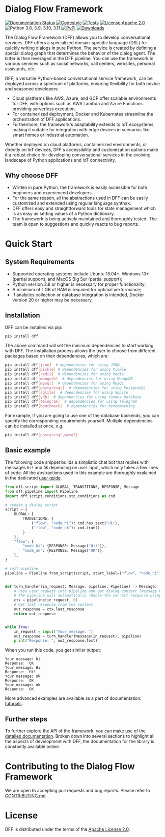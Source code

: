 # Dialog Flow Framework

[![Documentation Status](https://github.com/deeppavlov/dialog_flow_framework/workflows/build_and_publish_docs/badge.svg?branch=dev)](https://deeppavlov.github.io/dialog_flow_framework)
[![Codestyle](https://github.com/deeppavlov/dialog_flow_framework/workflows/codestyle/badge.svg?branch=dev)](https://github.com/deeppavlov/dialog_flow_framework/actions/workflows/codestyle.yml)
[![Tests](https://github.com/deeppavlov/dialog_flow_framework/workflows/test_coverage/badge.svg?branch=dev)](https://github.com/deeppavlov/dialog_flow_framework/actions/workflows/test_coverage.yml)
[![License Apache 2.0](https://img.shields.io/badge/license-Apache%202.0-blue.svg)](https://github.com/deeppavlov/dialog_flow_framework/blob/master/LICENSE)
![Python 3.8, 3.9, 3.10, 3.11](https://img.shields.io/badge/python-3.8%20%7C%203.9%20%7C%203.10%20%7C%203.11-green.svg)
[![PyPI](https://img.shields.io/pypi/v/dff)](https://pypi.org/project/dff/)
[![Downloads](https://pepy.tech/badge/dff)](https://pepy.tech/project/dff)

The Dialog Flow Framework (DFF) allows you to develop conversational services.
DFF offers a specialized domain-specific language (DSL) for quickly writing dialogs in pure Python. The service is created by defining a special dialog graph that determines the behavior of the dialog agent. The latter is then leveraged in the DFF pipeline.
You can use the framework in various services such as social networks, call centers, websites, personal assistants, etc.

DFF, a versatile Python-based conversational service framework, can be deployed across a spectrum of platforms,
ensuring flexibility for both novice and seasoned developers:

- Cloud platforms like AWS, Azure, and GCP offer scalable environments for DFF,
  with options such as AWS Lambda and Azure Functions providing serverless execution.
- For containerized deployment, Docker and Kubernetes streamline the orchestration of DFF applications.
- Furthermore, the framework's adaptability extends to IoT ecosystems,
  making it suitable for integration with edge devices in scenarios like smart homes or industrial automation.

Whether deployed on cloud platforms, containerized environments, or directly on IoT devices,
DFF's accessibility and customization options make it a robust choice for developing conversational services
in the evolving landscape of Python applications and IoT connectivity.

## Why choose DFF

* Written in pure Python, the framework is easily accessible for both beginners and experienced developers.
* For the same reason, all the abstractions used in DFF can be easily customized and extended using regular language synthax.
* DFF offers easy and straightforward tools for state management which is as easy as setting values of a Python dictionary.
* The framework is being actively maintained and thoroughly tested. The team is open to suggestions and quickly reacts to bug reports.

# Quick Start

## System Requirements

- Supported operating systems include Ubuntu 18.04+, Windows 10+ (partial support), and MacOS Big Sur (partial support);
- Python version 3.8 or higher is necessary for proper functionality;
- A minimum of 1 GB of RAM is required for optimal performance;
- If analytics collection or database integration is intended, Docker version 20 or higher may be necessary.


## Installation

DFF can be installed via pip:

```bash
pip install dff
```

The above command will set the minimum dependencies to start working with DFF. 
The installation process allows the user to choose from different packages based on their dependencies, which are:
```bash
pip install dff[json]  # dependencies for using JSON
pip install dff[pickle] # dependencies for using Pickle
pip install dff[redis]  # dependencies for using Redis
pip install dff[mongodb]  # dependencies for using MongoDB
pip install dff[mysql]  # dependencies for using MySQL
pip install dff[postgresql]  # dependencies for using PostgreSQL
pip install dff[sqlite]  # dependencies for using SQLite
pip install dff[ydb]  # dependencies for using Yandex Database
pip install dff[telegram]  # dependencies for using Telegram
pip install dff[benchmark]  # dependencies for benchmarking
```

For example, if you are going to use one of the database backends,
you can specify the corresponding requirements yourself. Multiple dependencies can be installed at once, e.g.
```bash
pip install dff[postgresql,mysql]
```

## Basic example

The following code snippet builds a simplistic chat bot that replies with messages
``Hi!`` and ``OK`` depending on user input, which only takes a few lines of code.
All the abstractions used in this example are thoroughly explained in the dedicated
[user guide](https://deeppavlov.github.io/dialog_flow_framework/user_guides/basic_conceptions.html).

```python
from dff.script import GLOBAL, TRANSITIONS, RESPONSE, Message
from dff.pipeline import Pipeline
import dff.script.conditions.std_conditions as cnd

# create a dialog script
script = {
    GLOBAL: {
        TRANSITIONS: {
            ("flow", "node_hi"): cnd.has_text("Hi"),
            ("flow", "node_ok"): cnd.true()
        }
    },
    "flow": {
        "node_hi": {RESPONSE: Message("Hi!")},
        "node_ok": {RESPONSE: Message("OK")},
    },
}

# init pipeline
pipeline = Pipeline.from_script(script, start_label=("flow", "node_hi"))


def turn_handler(in_request: Message, pipeline: Pipeline) -> Message:
    # Pass user request into pipeline and get dialog context (message history)
    # The pipeline will automatically choose the correct response using script
    ctx = pipeline(in_request, 0)
    # Get last response from the context
    out_response = ctx.last_response
    return out_response


while True:
    in_request = input("Your message: ")
    out_response = turn_handler(Message(in_request), pipeline)
    print("Response: ", out_response.text)
```

When you run this code, you get similar output:
```
Your message: hi
Response:  OK
Your message: Hi
Response:  Hi!
Your message: ok
Response:  OK
Your message: ok
Response:  OK
```

More advanced examples are available as a part of documentation:
[tutorials](https://deeppavlov.github.io/dialog_flow_framework/tutorials.html).

## Further steps

To further explore the API of the framework, you can make use of the [detailed documentation](https://deeppavlov.github.io/dialog_flow_framework/index.html). 
Broken down into several sections to highlight all the aspects of development with DFF,
the documentation for the library is constantly available online.

# Contributing to the Dialog Flow Framework

We are open to accepting pull requests and bug reports.
Please refer to [CONTRIBUTING.md](https://github.com/deeppavlov/dialog_flow_framework/blob/master/CONTRIBUTING.md).

# License

DFF is distributed under the terms of the [Apache License 2.0](https://github.com/deeppavlov/dialog_flow_framework/blob/master/LICENSE).
